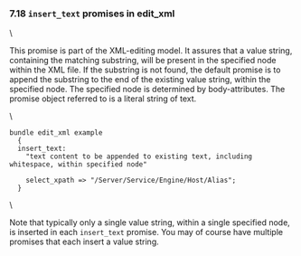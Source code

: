 ### 7.18 `insert_text` promises in edit\_xml

\

This promise is part of the XML-editing model. It assures that a value
string, containing the matching substring, will be present in the
specified node within the XML file. If the substring is not found, the
default promise is to append the substring to the end of the existing
value string, within the specified node. The specified node is
determined by body-attributes. The promise object referred to is a
literal string of text.

\

    bundle edit_xml example
      {
      insert_text:
        "text content to be appended to existing text, including whitespace, within specified node"

        select_xpath => "/Server/Service/Engine/Host/Alias";
      }

\

Note that typically only a single value string, within a single
specified node, is inserted in each `insert_text` promise. You may of
course have multiple promises that each insert a value string.
